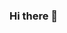 ### Hi there 👋

<!--
**BT-C/BT-C** is a ✨ _special_ ✨ repository because its `README.md` (this file) appears on your GitHub profile.

Here are some ideas to get you started:

[![CBT's GitHub stats](https://github-readme-stats.vercel.app/api?username=CBT&count_private=true)](https://github.com/anuraghazra/github-readme-stats)

- 🔭 I’m currently working on ...
- 🌱 I’m currently learning ...
- 👯 I’m looking to collaborate on ...
- 🤔 I’m looking for help with ...
- 💬 Ask me about ...
- 📫 How to reach me: ...
- 😄 Pronouns: ...
- ⚡ Fun fact: ...
-->
